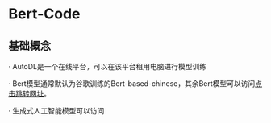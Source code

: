 # Bert-Code
## 基础概念
· AutoDL是一个在线平台，可以在该平台租用电脑进行模型训练  
  
· Bert模型通常默认为谷歌训练的Bert-based-chinese，其余Bert模型可以访问[点击跳转网址](https://huggingface.co/)。

· 生成式人工智能模型可以访问
